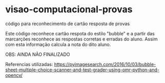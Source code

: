 # visao-computacional-provas
código para reconhecimento de cartão resposta de provas 

Este código reconhece cartão respota do estilo "bubble" e a partir das marcarções reconhece 
as respostas corretas e erradas do aluno. Assim com esta informação calcula a nota do dito aluno.

OBS: AINDA NÃO FINALIZADO

Referencias utilizadas:
https://pyimagesearch.com/2016/10/03/bubble-sheet-multiple-choice-scanner-and-test-grader-using-omr-python-and-opencv/
